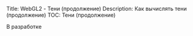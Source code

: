 Title: WebGL2 - Тени (продолжение)
Description: Как вычислять тени (продолжение)
TOC: Тени (продолжение)

В разработке 